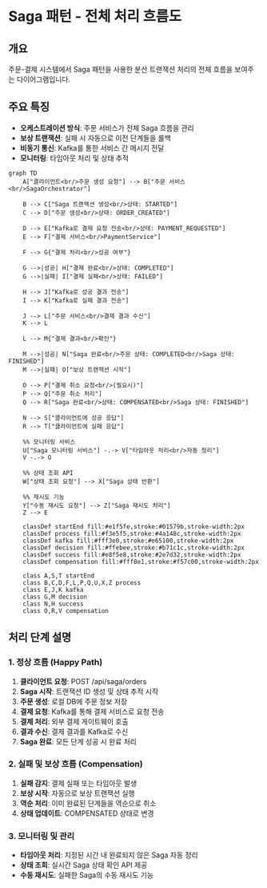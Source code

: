 # Saga 패턴 - 전체 처리 흐름도

## 개요
주문-결제 시스템에서 Saga 패턴을 사용한 분산 트랜잭션 처리의 전체 흐름을 보여주는 다이어그램입니다.

## 주요 특징
- **오케스트레이션 방식**: 주문 서비스가 전체 Saga 흐름을 관리
- **보상 트랜잭션**: 실패 시 자동으로 이전 단계들을 롤백
- **비동기 통신**: Kafka를 통한 서비스 간 메시지 전달
- **모니터링**: 타임아웃 처리 및 상태 추적

```mermaid
graph TD
    A["클라이언트<br/>주문 생성 요청"] --> B["주문 서비스<br/>SagaOrchestrator"]
    
    B --> C["Saga 트랜잭션 생성<br/>상태: STARTED"]
    C --> D["주문 생성<br/>상태: ORDER_CREATED"]
    
    D --> E["Kafka로 결제 요청 전송<br/>상태: PAYMENT_REQUESTED"]
    E --> F["결제 서비스<br/>PaymentService"]
    
    F --> G{"결제 처리<br/>성공 여부"}
    
    G -->|성공| H["결제 완료<br/>상태: COMPLETED"]
    G -->|실패| I["결제 실패<br/>상태: FAILED"]
    
    H --> J["Kafka로 성공 결과 전송"]
    I --> K["Kafka로 실패 결과 전송"]
    
    J --> L["주문 서비스<br/>결제 결과 수신"]
    K --> L
    
    L --> M{"결제 결과<br/>확인"}
    
    M -->|성공| N["Saga 완료<br/>주문 상태: COMPLETED<br/>Saga 상태: FINISHED"]
    M -->|실패| O["보상 트랜잭션 시작"]
    
    O --> P["결제 취소 요청<br/>(필요시)"]
    P --> Q["주문 취소 처리"]
    Q --> R["Saga 완료<br/>상태: COMPENSATED<br/>Saga 상태: FINISHED"]
    
    N --> S["클라이언트에 성공 응답"]
    R --> T["클라이언트에 실패 응답"]
    
    %% 모니터링 서비스
    U["Saga 모니터링 서비스"] -.-> V["타임아웃 처리<br/>자동 정리"]
    V -.-> O
    
    %% 상태 조회 API
    W["상태 조회 요청"] --> X["Saga 상태 반환"]
    
    %% 재시도 기능
    Y["수동 재시도 요청"] --> Z["Saga 재시도 처리"]
    Z --> E
    
    classDef startEnd fill:#e1f5fe,stroke:#01579b,stroke-width:2px
    classDef process fill:#f3e5f5,stroke:#4a148c,stroke-width:2px
    classDef kafka fill:#fff3e0,stroke:#e65100,stroke-width:2px
    classDef decision fill:#ffebee,stroke:#b71c1c,stroke-width:2px
    classDef success fill:#e8f5e8,stroke:#2e7d32,stroke-width:2px
    classDef compensation fill:#fff8e1,stroke:#f57c00,stroke-width:2px
    
    class A,S,T startEnd
    class B,C,D,F,L,P,Q,U,X,Z process
    class E,J,K kafka
    class G,M decision
    class N,H success
    class O,R,V compensation
```

## 처리 단계 설명

### 1. 정상 흐름 (Happy Path)
1. **클라이언트 요청**: POST /api/saga/orders
2. **Saga 시작**: 트랜잭션 ID 생성 및 상태 추적 시작
3. **주문 생성**: 로컬 DB에 주문 정보 저장
4. **결제 요청**: Kafka를 통해 결제 서비스로 요청 전송
5. **결제 처리**: 외부 결제 게이트웨이 호출
6. **결과 수신**: 결제 결과를 Kafka로 수신
7. **Saga 완료**: 모든 단계 성공 시 완료 처리

### 2. 실패 및 보상 흐름 (Compensation)
1. **실패 감지**: 결제 실패 또는 타임아웃 발생
2. **보상 시작**: 자동으로 보상 트랜잭션 실행
3. **역순 처리**: 이미 완료된 단계들을 역순으로 취소
4. **상태 업데이트**: COMPENSATED 상태로 변경

### 3. 모니터링 및 관리
- **타임아웃 처리**: 지정된 시간 내 완료되지 않은 Saga 자동 정리
- **상태 조회**: 실시간 Saga 상태 확인 API 제공
- **수동 재시도**: 실패한 Saga의 수동 재시도 기능 